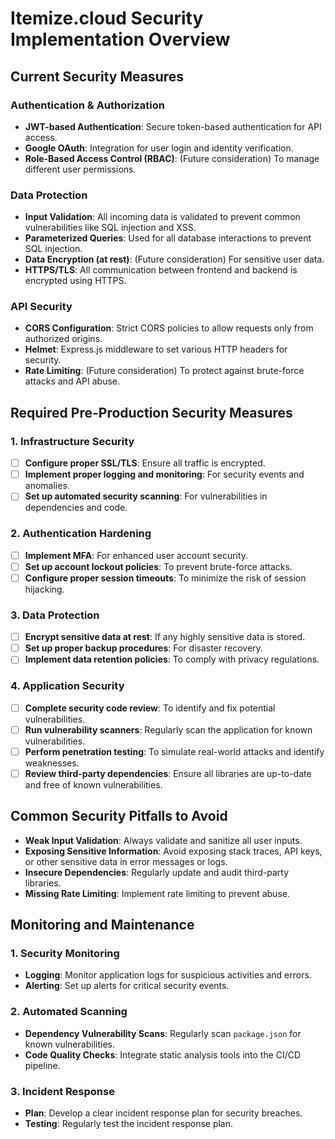 # Itemize.cloud Security Implementation Overview

## Current Security Measures

### Authentication & Authorization
- **JWT-based Authentication**: Secure token-based authentication for API access.
- **Google OAuth**: Integration for user login and identity verification.
- **Role-Based Access Control (RBAC)**: (Future consideration) To manage different user permissions.

### Data Protection
- **Input Validation**: All incoming data is validated to prevent common vulnerabilities like SQL injection and XSS.
- **Parameterized Queries**: Used for all database interactions to prevent SQL injection.
- **Data Encryption (at rest)**: (Future consideration) For sensitive user data.
- **HTTPS/TLS**: All communication between frontend and backend is encrypted using HTTPS.

### API Security
- **CORS Configuration**: Strict CORS policies to allow requests only from authorized origins.
- **Helmet**: Express.js middleware to set various HTTP headers for security.
- **Rate Limiting**: (Future consideration) To protect against brute-force attacks and API abuse.

## Required Pre-Production Security Measures

### 1. Infrastructure Security
- [ ] **Configure proper SSL/TLS**: Ensure all traffic is encrypted.
- [ ] **Implement proper logging and monitoring**: For security events and anomalies.
- [ ] **Set up automated security scanning**: For vulnerabilities in dependencies and code.

### 2. Authentication Hardening
- [ ] **Implement MFA**: For enhanced user account security.
- [ ] **Set up account lockout policies**: To prevent brute-force attacks.
- [ ] **Configure proper session timeouts**: To minimize the risk of session hijacking.

### 3. Data Protection
- [ ] **Encrypt sensitive data at rest**: If any highly sensitive data is stored.
- [ ] **Set up proper backup procedures**: For disaster recovery.
- [ ] **Implement data retention policies**: To comply with privacy regulations.

### 4. Application Security
- [ ] **Complete security code review**: To identify and fix potential vulnerabilities.
- [ ] **Run vulnerability scanners**: Regularly scan the application for known vulnerabilities.
- [ ] **Perform penetration testing**: To simulate real-world attacks and identify weaknesses.
- [ ] **Review third-party dependencies**: Ensure all libraries are up-to-date and free of known vulnerabilities.

## Common Security Pitfalls to Avoid

- **Weak Input Validation**: Always validate and sanitize all user inputs.
- **Exposing Sensitive Information**: Avoid exposing stack traces, API keys, or other sensitive data in error messages or logs.
- **Insecure Dependencies**: Regularly update and audit third-party libraries.
- **Missing Rate Limiting**: Implement rate limiting to prevent abuse.

## Monitoring and Maintenance

### 1. Security Monitoring
- **Logging**: Monitor application logs for suspicious activities and errors.
- **Alerting**: Set up alerts for critical security events.

### 2. Automated Scanning
- **Dependency Vulnerability Scans**: Regularly scan `package.json` for known vulnerabilities.
- **Code Quality Checks**: Integrate static analysis tools into the CI/CD pipeline.

### 3. Incident Response
- **Plan**: Develop a clear incident response plan for security breaches.
- **Testing**: Regularly test the incident response plan.

